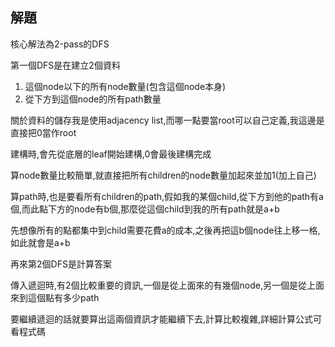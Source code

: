 ## 解題
核心解法為2-pass的DFS

第一個DFS是在建立2個資料

1. 這個node以下的所有node數量(包含這個node本身)
2. 從下方到這個node的所有path數量

關於資料的儲存我是使用adjacency list,而哪一點要當root可以自己定義,我這邊是直接把0當作root

建構時,會先從底層的leaf開始建構,0會最後建構完成

算node數量比較簡單,就直接把所有children的node數量加起來並加1(加上自己)

算path時,也是要看所有children的path,假如我的某個child,從下方到他的path有a個,而此點下方的node有b個,那麼從這個child到我的所有path就是a+b

先想像所有的點都集中到child需要花費a的成本,之後再把這b個node往上移一格,如此就會是a+b

再來第2個DFS是計算答案

傳入遞迴時,有2個比較重要的資訊,一個是從上面來的有幾個node,另一個是從上面來到這個點有多少path

要繼續遞迴的話就要算出這兩個資訊才能繼續下去,計算比較複雜,詳細計算公式可看程式碼

